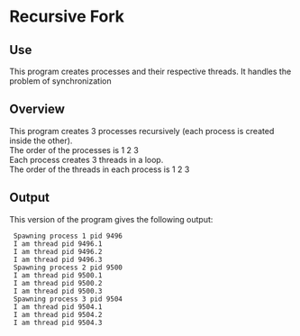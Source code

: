 # Recursive Fork

## Use

This program creates processes and their respective threads.
It handles the problem of synchronization

## Overview

This program creates 3 processes recursively (each process is created inside the other).  
    The order of the processes is 1 2 3  
Each process creates 3 threads in a loop.  
    The order of the threads in each process is 1 2 3

## Output

This version of the program gives the following output:

     Spawning process 1 pid 9496  
     I am thread pid 9496.1  
     I am thread pid 9496.2  
     I am thread pid 9496.3  
     Spawning process 2 pid 9500  
     I am thread pid 9500.1  
     I am thread pid 9500.2  
     I am thread pid 9500.3  
     Spawning process 3 pid 9504  
     I am thread pid 9504.1  
     I am thread pid 9504.2  
     I am thread pid 9504.3  


